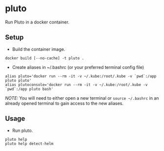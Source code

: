 # pluto

Run Pluto in a docker container.

## Setup

* Build the container image.

```
docker build [--no-cache] -t pluto .
```

* Create aliases in ~/.bashrc (or your preferred terminal config file)

```
alias pluto='docker run --rm -it -v ~/.kube:/root/.kube -v `pwd`:/app pluto pluto'
alias plutoconsole='docker run --rm -it -v ~/.kube:/root/.kube -v `pwd`:/app pluto bash'
```

*NOTE:* You will need to either open a new terminal or `source ~/.bashrc` in an already opened terminal to
gain access to the new aliases.

## Usage

* Run pluto.

```
pluto help
pluto help detect-helm
```
